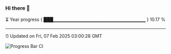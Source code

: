### Hi there 👋

⏳ Year progress { ███▁▁▁▁▁▁▁▁▁▁▁▁▁▁▁▁▁▁▁▁▁▁▁▁▁▁▁ } 10.17 %

---

⏰ Updated on Fri, 07 Feb 2025 03:00:28 GMT

![Progress Bar CI](https://github.com/IshwaranRudhara/GIT-ACTION/workflows/Progress%20Bar%20CI/badge.svg)
